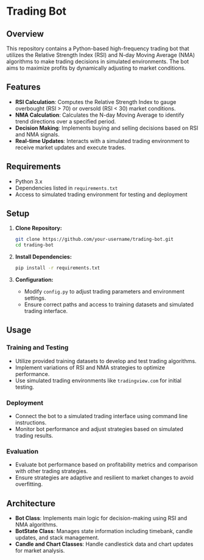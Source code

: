 # Trading Bot

## Overview

This repository contains a Python-based high-frequency trading bot that utilizes the Relative Strength Index (RSI) and N-day Moving Average (NMA) algorithms to make trading decisions in simulated environments. The bot aims to maximize profits by dynamically adjusting to market conditions.

## Features

- **RSI Calculation**: Computes the Relative Strength Index to gauge overbought (RSI > 70) or oversold (RSI < 30) market conditions.
- **NMA Calculation**: Calculates the N-day Moving Average to identify trend directions over a specified period.
- **Decision Making**: Implements buying and selling decisions based on RSI and NMA signals.
- **Real-time Updates**: Interacts with a simulated trading environment to receive market updates and execute trades.

## Requirements

- Python 3.x
- Dependencies listed in `requirements.txt`
- Access to simulated trading environment for testing and deployment

## Setup

1. **Clone Repository:**
   ```bash
   git clone https://github.com/your-username/trading-bot.git
   cd trading-bot
   ```

2. **Install Dependencies:**
   ```bash
   pip install -r requirements.txt
   ```

3. **Configuration:**
   - Modify `config.py` to adjust trading parameters and environment settings.
   - Ensure correct paths and access to training datasets and simulated trading interface.

## Usage

### Training and Testing

- Utilize provided training datasets to develop and test trading algorithms.
- Implement variations of RSI and NMA strategies to optimize performance.
- Use simulated trading environments like `tradingview.com` for initial testing.

### Deployment

- Connect the bot to a simulated trading interface using command line instructions.
- Monitor bot performance and adjust strategies based on simulated trading results.

### Evaluation

- Evaluate bot performance based on profitability metrics and comparison with other trading strategies.
- Ensure strategies are adaptive and resilient to market changes to avoid overfitting.

## Architecture

- **Bot Class**: Implements main logic for decision-making using RSI and NMA algorithms.
- **BotState Class**: Manages state information including timebank, candle updates, and stack management.
- **Candle and Chart Classes**: Handle candlestick data and chart updates for market analysis.
